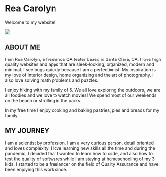 <html>
<body>
  <h1>Rea Carolyn</h1>
  <p>Welcome to my website!</p>
  <img src="https://content.codecademy.com/articles/github-pages-via-web-app/happy-ice-cream.gif" />
  
  <h2>ABOUT ME</h2>
    <p>I am Rea Carolyn,  a freelance QA tester based in Santa Clara, CA. I love high quality websites and apps that are sleek-looking, organized, modern and minimal. I see bugs quickly because I am a perfectionist. My inspiration is my love of  interior design, home organizing and the art of photography. I also  love solving math problems and puzzles. </p>
  
<p>I enjoy hiking with my family of 5. We all  love exploring the outdoors, we are all foodies and we love to watch movies! We spend most of our weekends on the beach or strolling in the parks. </p>
  
<p>In my free time I enjoy  cooking and baking pastries, pies and breads for my family.</p>
    </p>
   <h2>MY JOURNEY</h2>
    <p>I am a scientist by profession. I am a very curious person, detail oriented and loves complexity. I love learning new skills all the time and during the pandemic, I decided that I wanted to learn how to code, and also how to test the quality of softwares while I am staying at homeschooling of my 3 kids. I started to be a freelancer on the field of Quality Assurance and have been enjoying this work since.  </p>

</body>
</html>
